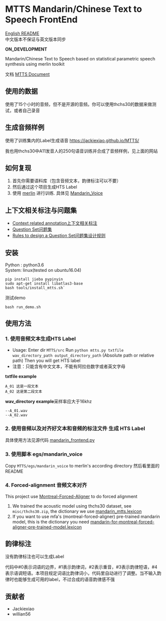 # MTTS Mandarin/Chinese Text to Speech FrontEnd

[English README](https://github.com/Jackiexiao/MTTS/blob/master/README.md)  
中文版本不保证与英文版本同步

**ON_DEVELOPMENT**

Mandarin/Chinese Text to Speech based on statistical parametric speech 
synthesis using merlin toolkit

文档 [MTTS Document](http://mtts.readthedocs.io/zh_CN/latest/#)  

## 使用的数据
使用了15个小时的音频，但不是开源的音频。你可以使用thchs30的数据来做测试，或者自己录音

## 生成音频样例
使用了训练集内的Label生成语音 https://jackiexiao.github.io/MTTS/

我也用thchs30中A11发音人的250句语音训练并合成了音频样例，见上面的网站

## 如何复现

1. 首先你需要语料库（包含音频文本，韵律标注可以不要）
2. 然后通过这个项目生成HTS Label
3. 使用 [merlin](https://github.com/CSTR-Edinburgh/merlin) 进行训练. 具体见 [Mandarin_Voice](https://github.com/Jackiexiao/MTTS/tree/master/egs/mandarin_voice/s1)

## 上下文相关标注与问题集
* [Context related annotation上下文相关标注](https://github.com/Jackiexiao/MTTS/blob/master/misc/mandarin_label.md)
* [Question Set问题集](https://github.com/Jackiexiao/MTTS/blob/master/misc/questions-mandarin.hed)
* [Rules to design a Question Set问题集设计规则](https://github.com/Jackiexiao/MTTS/blob/master/docs/mddocs/question.md)

## 安装
Python : python3.6  
System: linux(tested on ubuntu16.04)  
```
pip install jieba pypinyin
sudo apt-get install libatlas3-base
bash tools/install_mtts.sh`
```
测试demo
```
bash run_demo.sh
```

## 使用方法
### 1. 使用音频文本生成HTS Label
* Usage: Enter dir `MTTS/src` Run `python mtts.py txtfile wav_directory_path output_directory_path` (Absolute path or relative path) Then you will get HTS label
* 注意：只能含有中文文本，不能有阿拉伯数字或者英文字母

**txtfile example**
```
A_01 这是一段文本
A_02 这是第二段文本
```
**wav_directory example**采样率应大于16khz
```
--A_01.wav  
--A_02.wav  
```

### 2. 使用音频以及对齐好文本和音频的标注文件 生成 HTS Label
具体使用方法见源代码
[mandarin_frontend.py](https://github.com/Jackiexiao/MTTS/blob/master/src/mandarin_frontend.py)

### 3. 使用脚本 egs/mandarin_voice 
Copy `MTTS/egs/mandarin_voice` to merlin's according directory
然后看里面的README

### 4. Forced-alignment 音频文本对齐
This project use [Montreal-Forced-Aligner](https://github.com/MontrealCorpusTools/Montreal-Forced-Aligner) to do forced alignment
1. We trained the acoustic model using thchs30 dataset, see `misc/thchs30.zip`, the dictionary we use [mandarin_mtts.lexicon](https://github.com/Jackiexiao/MTTS/blob/master/misc/mandarin_mtts.lexicon)
2. If you want to use mfa's (montreal-forced-aligner) pre-trained mandarin model, this is the dictionary you need [mandarin-for-montreal-forced-aligner-pre-trained-model.lexicon](https://github.com/Jackiexiao/MTTS/blob/master/misc/mandarin-for-montreal-forced-aligner-pre-trained-model.lexicon)

## 韵律标注
没有韵律标注也可以生成Label

代码中#0表示词语的边界，#1表示韵律词，#2表示重音，#3表示韵律短语，#4表示语调短语。本项目规定词语比韵律词小，代码里自动进行了调整。当不输入韵律时也能够生成可用的label，不过合成的语音韵律感不强

## 贡献者
* Jackiexiao
* willian56

